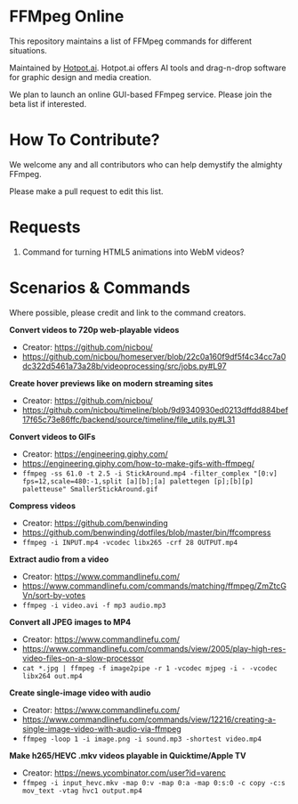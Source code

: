 # FFMpeg Online
This repository maintains a list of FFMpeg commands for different situations.

Maintained by <a href="https://hotpot.ai?s=ffmpeg-online">Hotpot.ai</a>. Hotpot.ai offers AI tools and drag-n-drop software for graphic design and media creation.

We plan to launch an online GUI-based FFmpeg service. Please join the beta list if interested.

# How To Contribute?
We welcome any and all contributors who can help demystify the almighty FFmpeg.

Please make a pull request to edit this list.


# Requests
1. Command for turning HTML5 animations into WebM videos?

# Scenarios & Commands
Where possible, please credit and link to the command creators.

**Convert videos to 720p web-playable videos**
* Creator: https://github.com/nicbou/
* https://github.com/nicbou/homeserver/blob/22c0a160f9df5f4c34cc7a0dc322d5461a73a28b/videoprocessing/src/jobs.py#L97

**Create hover previews like on modern streaming sites**
* Creator: https://github.com/nicbou/
* https://github.com/nicbou/timeline/blob/9d9340930ed0213dffdd884bef17f65c73e86ffc/backend/source/timeline/file_utils.py#L31

**Convert videos to GIFs**
* Creator: https://engineering.giphy.com/
* https://engineering.giphy.com/how-to-make-gifs-with-ffmpeg/
* `ffmpeg -ss 61.0 -t 2.5 -i StickAround.mp4 -filter_complex "[0:v] fps=12,scale=480:-1,split [a][b];[a] palettegen [p];[b][p] paletteuse" SmallerStickAround.gif`

**Compress videos**
* Creator: https://github.com/benwinding
* https://github.com/benwinding/dotfiles/blob/master/bin/ffcompress
* `ffmpeg -i INPUT.mp4 -vcodec libx265 -crf 28 OUTPUT.mp4`

**Extract audio from a video**
* Creator: https://www.commandlinefu.com/
* https://www.commandlinefu.com/commands/matching/ffmpeg/ZmZtcGVn/sort-by-votes
* `ffmpeg -i video.avi -f mp3 audio.mp3`

**Convert all JPEG images to MP4**
* Creator: https://www.commandlinefu.com/
* https://www.commandlinefu.com/commands/view/2005/play-high-res-video-files-on-a-slow-processor
* `cat *.jpg | ffmpeg -f image2pipe -r 1 -vcodec mjpeg -i - -vcodec libx264 out.mp4`

**Create single-image video with audio**
* Creator: https://www.commandlinefu.com/
* https://www.commandlinefu.com/commands/view/12216/creating-a-single-image-video-with-audio-via-ffmpeg
* `ffmpeg -loop 1 -i image.png -i sound.mp3 -shortest video.mp4`

**Make h265/HEVC .mkv videos playable in Quicktime/Apple TV**
* Creator: https://news.ycombinator.com/user?id=varenc
* `ffmpeg -i input_hevc.mkv -map 0:v -map 0:a -map 0:s:0 -c copy -c:s mov_text -vtag hvc1 output.mp4`


